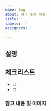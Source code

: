 ```yaml
---
name: Bug
about: 버그 수정 이슈
title: ''
labels: ''
assignees: ''

---
```


## 설명

## 체크리스트
- [  ] 
- [ ] 

### 참고 내용 및 이미지
